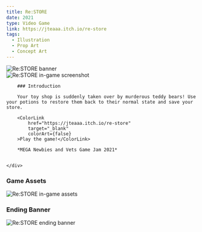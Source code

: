 ```yaml
---
title: Re:STORE
date: 2021
type: Video Game
link: https://jteaaa.itch.io/re-store
tags:
  - Illustration
  - Prop Art
  - Concept Art
---
```


<script lang="ts">
  import ColorLink from "$lib/components/common/ColorLink.svelte";

  import banner from "$lib/images/md-assets/re-store/banner.png";
  import altBanner from "$lib/images/md-assets/re-store/alt-banner.png";
  import screenshot from "$lib/images/md-assets/re-store/screenshot.png";
  import assets from "$lib/images/md-assets/re-store/assets.png";
</script>

<img alt="Re:STORE banner" src={banner}>

<div class="split-layout">
    <img alt="Re:STORE in-game screenshot" src={screenshot}>
    <div>

        ### Introduction

        Your toy shop is suddenly taken over by murderous teddy bears! Use your potions to restore them back to their normal state and save your store.

        <ColorLink
            href="https://jteaaa.itch.io/re-store"
            target="_blank"
            colorArt={false}
        >Play the game!</ColorLink>

        *MEGA Newbies and Vets Game Jam 2021*


    </div>

</div>

### Game Assets

<img alt="Re:STORE in-game assets" src={assets}>

### Ending Banner

<img alt="Re:STORE ending banner" src={altBanner}>
